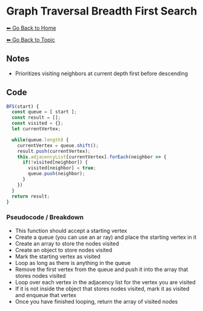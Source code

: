 # Graph Traversal Breadth First Search
[⬅ Go Back to Home](../README.md)

[⬅ Go Back to Topic](/graphs.md)

## Notes
- Prioritizes visiting neighbors at current depth first before descending 

## Code
```js
BFS(start) {
  const queue = [ start ];
  const result = [];
  const visited = {};
  let currentVertex;

  while(queue.length) {
    currentVertex = queue.shift();
    result.push(currentVertex);
    this.adjacencyList[currentVertex].forEach(neighbor => {
      if(!visited[neighbor]) {
        visited[neighbor] = true;
        queue.push(neighbor);
      } 
    })
  } 
  return result;
} 
```
### Pseudocode / Breakdown
- This function should accept a starting vertex
- Create a queue (you can use an ar ray) and place the starting vertex in it
- Create an array to store the nodes visited
- Create an object to store nodes visited
- Mark the starting vertex as visited
- Loop as long as there is anything in the queue
- Remove the first vertex from the queue and push it into the array that stores nodes visited
- Loop over each vertex in the adjacency list for the vertex you are visited
- If it is not inside the object that stores nodes visited, mark it as visited and enqueue that vertex
- Once you have finished looping, return the array of visited nodes